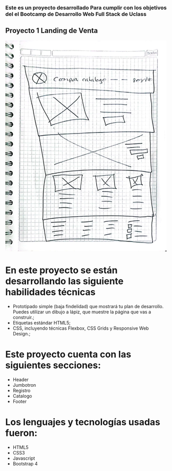 ### Este es un proyecto desarrollado Para cumplir con los objetivos del el Bootcamp de Desarrollo Web Full Stack de Uclass

## Proyecto 1 Landing de Venta

![imagen](https://github.com/RubenchoWeb/Rubenchoweb/blob/master/UCamp/Landing_venta/img/Prototipado.jpg?raw=true)

# En este proyecto se están desarrollando las siguiente habilidades técnicas 

- Prototipado simple (baja findelidad) que mostrará tu plan de desarrollo. Puedes utilizar un dibujo a lápiz, que muestre la página que vas a construir.;
- Etiquetas estándar HTML5;
- CSS, incluyendo técnicas Flexbox, CSS Grids y Responsive Web Design.;

# Este proyecto cuenta con las siguientes secciones:

- Header
- Jumbotron
- Registro
- Catalogo
- Footer

# Los lenguajes y tecnologías usadas fueron:

- HTML5
- CSS3
- Javascript
- Bootstrap 4